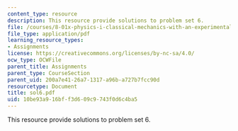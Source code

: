 ```yaml
---
content_type: resource
description: This resource provide solutions to problem set 6.
file: /courses/8-01x-physics-i-classical-mechanics-with-an-experimental-focus-fall-2002/10be93a916bff3d609c9743f0d6c4ba5_sol6.pdf
file_type: application/pdf
learning_resource_types:
- Assignments
license: https://creativecommons.org/licenses/by-nc-sa/4.0/
ocw_type: OCWFile
parent_title: Assignments
parent_type: CourseSection
parent_uid: 200a7e41-26a7-1317-a96b-a727b7fcc90d
resourcetype: Document
title: sol6.pdf
uid: 10be93a9-16bf-f3d6-09c9-743f0d6c4ba5
---
```

This resource provide solutions to problem set 6.